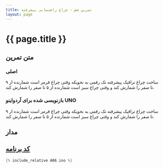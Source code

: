 ```yaml
---
title: تمرین شش - چراغ راهنمایی پیشرفته
layout: page
---
```


# {{ page.title }}

## متن تمرین

### اصلی 

ساخت چراغ ترافیک پیشرفته تک رقمی به نحویکه وقتی چراغ قرمز است شمارنده ار ۹ تا صفر را شمارش کند و وقتی چراغ سبز است شمارنده از ۵ تا صفر را شمارش کند.

### بازنویسی شده برای آردواینو UNO

ساخت چراغ ترافیک پیشرفته تک رقمی به نحویکه وقتی چراغ قرمز است شمارنده ار ۹ تا صفر را شمارش کند و وقتی چراغ سبز است شمارنده از ۵ تا صفر را شمارش کند.

## مدار



## [کد برنامه](A06.ino)

```c
{% include_relative A06.ino %}
```

